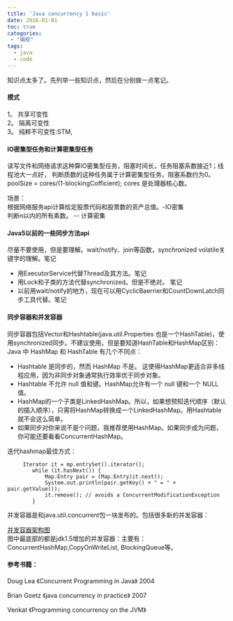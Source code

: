 ```yaml
---
title: 'Java concurrency 1 basic'
date: 2016-01-01
toc: true
categories:
 - "编程"
tags: 
  - java
  - code
--- 
```


知识点太多了。先列举一些知识点，然后在分别做一点笔记。

#### 模式
1。 共享可变性  
2。 隔离可变性  
3。 纯粹不可变性:STM,  

#### IO密集型任务和计算密集型任务

读写文件和网络请求这种算IO密集型任务，阻塞时间长，任务阻塞系数接近1；线程池大一点好，
判断质数的这种任务属于计算密集型任务，阻塞系数约为0。  
poolSize = cores/(1-blockingCofficient); cores 是处理器核心数。

场景：  
根据网络服务api计算给定股票代码和股票数的资产总值。-IO密集   
判断n以内的所有素数。  -- 计算密集   

#### Java5以前的一些同步方法api

尽量不要使用，但是要理解。wait/notify、join等函数，synchronized volatile关键字的理解。笔记   

+ 用ExecutorService代替Thread及其方法。笔记  
+ 用Lock和子类的方法代替synchronized。但是不绝对。 笔记  
+ 以前用wait/notify的地方，现在可以用CyclicBaerrier和CountDownLatch同步工具代替。笔记

#### 同步容器和并发容器

同步容器包括Vector和Hashtable(java.util.Properties 也是一个HashTable)，使用synchronized同步。不建议使用，但是要知道HashTable和HashMap区别：   
Java 中 HashMap 和 HashTable 有几个不同点： 
+ Hashtable 是同步的，然而 HashMap 不是。 这使得HashMap更适合非多线程应用，因为非同步对象通常执行效率优于同步对象。  
+ Hashtable 不允许 null 值和键。HashMap允许有一个 null 键和一个 NULL 值。  
+ HashMap的一个子类是LinkedHashMap。所以，如果想预知迭代顺序（默认的插入顺序），只需将HashMap转换成一个LinkedHashMap。用Hashtable就不会这么简单。  
+  如果同步对你来说不是个问题，我推荐使用HashMap。如果同步成为问题，你可能还要看看ConcurrentHashMap。

迭代hashmap最佳方式：  
```
	 Iterator it = mp.entrySet().iterator();
	    while (it.hasNext()) {
	        Map.Entry pair = (Map.Entry)it.next();
	        System.out.println(pair.getKey() + " = " + pair.getValue());
	        it.remove(); // avoids a ConcurrentModificationException
	    }

```


并发容器是和java.util.concurrent包一块发布的。包括很多新的并发容器：  

[并发容器架构图](http://blog.csdn.net/fenglibing/article/details/37729335)  
图中最底部的都是jdk1.5增加的并发容器：主要有：ConcurrentHashMap,CopyOnWriteList, BlockingQueue等。


#### 参考书籍：

Doug Lea 《Concurrent Programming in Java》 2004  

Brian Goetz 《java concurrency in practice》 2007

Venkat 《Programming concurrency on the JVM》


